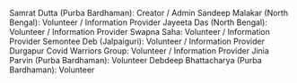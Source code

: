 Samrat Dutta (Purba Bardhaman): Creator / Admin
Sandeep Malakar (North Bengal): Volunteer / Information Provider
Jayeeta Das (North Bengal): Volunteer / Information Provider
Swapna Saha: Volunteer / Information Provider
Semontee Deb (Jalpaiguri): Volunteer / Information Provider
Durgapur Covid Warriors Group: Volunteer / Information Provider
Jinia Parvin (Purba Bardhaman): Volunteer
Debdeep Bhattacharya (Purba Bardhaman): Volunteer

